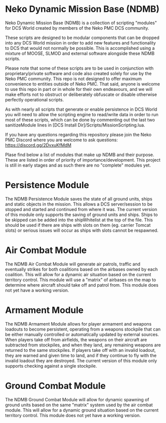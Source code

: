 # Neko Dynamic Mission Base (NDMB)
Neko Dynamic Mission Base (NDMB) is a collection of scripting "modules" for DCS World created by members of the Neko PMC DCS community.

These scripts are designed to be modular components that can be dropped into any DCS World mission in order to add new features and functionality to DCS that would not normally be possible. This is accomplished using a mixture of MOOSE, SLMOD and external software alongside these NDMB scripts.

Please note that some of these scripts are to be used in conjunction with proprietary/private software and code also created solely for use by the Neko PMC community. This repo is not designed to offer maximum convenience to entities outside of Neko PMC. That said, anyone is welcome to use this repo in part or in whole for their own endeavours, and we will make efforts not to obstruct or deliberately obfuscate or disable otherwise perfectly operational scripts.

As with nearly all scripts that generate or enable persistence in DCS World you will need to allow the scripting engine to read/write data in order to run most of these scripts, which can be done by commenting out the last two sanitizeModule lines in [DCS Install Dir]/Scripts/MissionScripting.lua.

If you have any questions regarding this repository please join the Neko PMC Discord where you are welcome to ask questions: https://discord.gg/2DvxuKfMdM

Plase find below a list of modules that make up NDMB and their purpose. These are listed in order of priority of importance/development. This project is still in early stages and as such there are no "complete" modules yet.

# Persistence Module

The NDMB Persistence Module saves the state of all ground units, ships and static objects in the mission. This allows a DCS server/session to be stopped and started and continued from where it was. The current version of this module only supports the saving of ground units and ships. Ships to be skipped can be added into the shipWhitelist at the top of the file. This should be used if there are ships with slots on them (eg. carrier Tomcat slots) or serious issues will occur as ships with slots cannot be respawned.

# Air Combat Module

The NDMB Air Combat Module will generate air patrols, traffic and eventually strikes for both coalitions based on the airbases owned by each coalition. This will allow for a dynamic air situation based on the current territory control. This module will use a "matrix" of airbases on the map to determine where aircraft should take off and patrol from. This module does not yet have a working version.

# Armament Module

The NDMB Armament Module allows for player armament and weapons loadouts to become persistent, operating from a weapons stockpile that can be either manually controlled or automatically updated by external sources. When players take off from airfields, the weapons on their aircraft are subtracted from stockpiles, and when they land, any remaining weapons are returned to the same stockpiles. If players take off with an invalid loadout, they are warned and given time to land, and if they continue to fly with the invalid loadout they are destroyed. The current version of this module only supports checking against a single stockpile.

# Ground Combat Module

The NDMB Ground Combat Module will allow for dynamic spawning of ground units based on the same "matrix" system used by the air combat module. This will allow for a dynamic ground situation based on the current territory control. This module does not yet have a working version.
